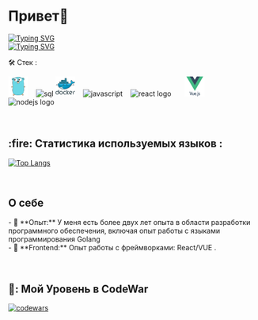 <h1>Привет🤙</h2> 

[![Typing SVG](https://readme-typing-svg.herokuapp.com?color=%C2336BCF7&lines=Меня+зовут+Ислам+🙃)](https://git.io/typing-svg)<br>
[![Typing SVG](https://readme-typing-svg.herokuapp.com?color=%2336BCF7&lines=И+я+Golang+разрабочик💻)](https://git.io/typing-svg)

:hammer_and_wrench: Стек :
<div align="left">
 <img src="https://raw.githubusercontent.com/devicons/devicon/master/icons/go/go-original.svg" alt="go" width="40" height="40"/>
<img width="8"/>
 <img src="https://cdn.jsdelivr.net/gh/devicons/devicon/icons/postgresql/postgresql-original.svg" alt="sql" width="40" height="40" />
 <img src="https://raw.githubusercontent.com/devicons/devicon/master/icons/docker/docker-original-wordmark.svg" alt="docker" width="40" height="40"/>
<img width="8"/>
<img src="https://cdn.jsdelivr.net/gh/devicons/devicon/icons/javascript/javascript-original.svg" alt="javascript" width="40" height="40" />
<img width="8"/>
<img src="https://cdn.jsdelivr.net/gh/devicons/devicon/icons/react/react-original.svg" alt="react logo" width="40" height="40" />
<img width="8"/>
<img width="8"/>
<img src="https://raw.githubusercontent.com/devicons/devicon/master/icons/vuejs/vuejs-original-wordmark.svg" alt="vuejs" width="40" height="40" />
<img width="8"/>
<img src="https://cdn.jsdelivr.net/gh/devicons/devicon/icons/nodejs/nodejs-original.svg" alt="nodejs logo" width="40" height="40" />
<img width="8"/>

</div>
<br>
<br>
<h2> :fire: Cтатистика используемых языков :</h2>
<div>

 [![Top Langs](https://github-readme-stats.vercel.app/api/top-langs/?username=ISSHEB&layout=compact&theme=vision-friendly-dark)](https://github.com/ISSHEB/github-readme-stats)
</div>
<br>
<h2> О себе</h2>
- 🌱 **Опыт:** У меня есть более двух лет опыта в области разработки программного обеспечения, включая опыт работы с языками программирования Golang<br>
- 🤖 **Frontend:** Опыт работы с фреймворками: React/VUE . 

<br>
<br> 
<br> 
<h2> 📓: Мой Уровень в CodeWar</h1>  

[![codewars](https://www.codewars.com/users/Islam123/badges/large)](https://www.codewars.com/users/Islam123) 
<br>
<br>
